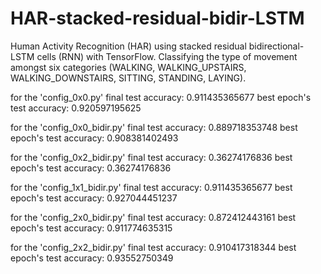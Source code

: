 # HAR-stacked-residual-bidir-LSTM
Human Activity Recognition (HAR) using stacked residual bidirectional-LSTM cells (RNN) with TensorFlow. Classifying the type of movement amongst six categories (WALKING, WALKING_UPSTAIRS, WALKING_DOWNSTAIRS, SITTING, STANDING, LAYING).

for the 'config_0x0.py'
final test accuracy: 0.911435365677
best epoch's test accuracy: 0.920597195625

for the 'config_0x0_bidir.py'
final test accuracy: 0.889718353748
best epoch's test accuracy: 0.908381402493

for the 'config_0x2_bidir.py'
final test accuracy: 0.36274176836
best epoch's test accuracy: 0.36274176836

for the 'config_1x1_bidir.py'
final test accuracy: 0.911435365677
best epoch's test accuracy: 0.927044451237

for the 'config_2x0_bidir.py'
final test accuracy: 0.872412443161
best epoch's test accuracy: 0.911774635315

for the 'config_2x2_bidir.py'
final test accuracy: 0.910417318344
best epoch's test accuracy: 0.93552750349
